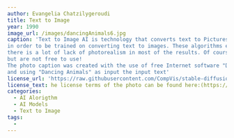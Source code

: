 ```yaml
---
author: Evangelia Chatzilygeroudi
title: Text to Image
year: 1990
image_url: /images/dancingAnimals6.jpg
caption: 'Text to Image AI is technology that converts text to Pictures/Images, using AI algorithms. The AI models are feed with a huge amount of pictures/images with a simple description
in order to be trained on converting text to images. These algorithms even if they can generate AI art, unreal images or funny paradox pictures,
there is a lot of lack of photorealism in most of the results. Of course there are huger and more clever text-to-image generator
but are not free to use!
The photo caption was created with the use of free Internet software "DeepAI", a Text To Image - AI Image Generator
and using "Dancing Animals" as input the input text'
license_url: 'https://raw.githubusercontent.com/CompVis/stable-diffusion/main/LICENSE'
license_text: he license terms of the photo can be found here:(https://raw.githubusercontent.com/CompVis/stable-diffusion/main/LICENSE)[https://raw.githubusercontent.com/CompVis/stable-diffusion/main/LICENSE]
categories:
  - AI Alorigthm
  - AI Models
  - Text to Image
tags:
  -  
---
```

